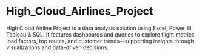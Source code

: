 # High_Cloud_Airlines_Project
High Cloud Airline Project is a data analysis solution using Excel, Power BI, Tableau &amp; SQL. It features dashboards and queries to explore flight metrics, load factors, top routes, and customer trends—supporting insights through visualizations and data-driven decisions.
